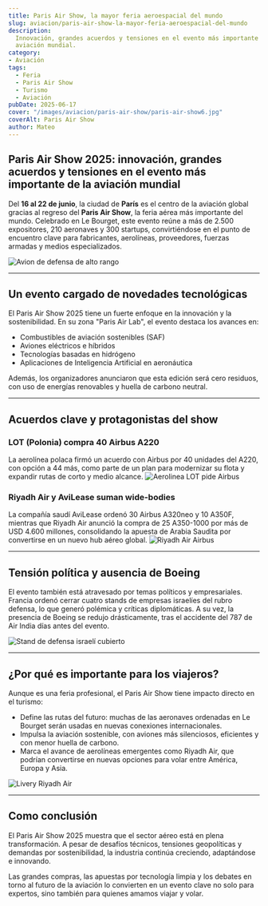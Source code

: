 ```yaml
---
title: Paris Air Show, la mayor feria aeroespacial del mundo
slug: aviacion/paris-air-show-la-mayor-feria-aeroespacial-del-mundo
description: 
  Innovación, grandes acuerdos y tensiones en el evento más importante de la
  aviación mundial.
category: 
- Aviación
tags:
  - Feria 
  - Paris Air Show
  - Turismo
  - Aviación
pubDate: 2025-06-17
cover: "/images/aviacion/paris-air-show/paris-air-show6.jpg"
coverAlt: Paris Air Show
author: Mateo
---
```


## Paris Air Show 2025: innovación, grandes acuerdos y tensiones en el evento más importante de la aviación mundial

Del **16 al 22 de junio**, la ciudad de **París** es el centro de la aviación global gracias al regreso del **Paris Air Show**, la feria aérea más importante del mundo. Celebrado en Le Bourget, este evento reúne a más de 2.500 expositores, 210 aeronaves y 300 startups, convirtiéndose en el punto de encuentro clave para fabricantes, aerolíneas, proveedores, fuerzas armadas y medios especializados.

<img src="/images/aviacion/paris-air-show/paris-air-show1.jpg" alt="Avion de defensa de alto rango">

***

## Un evento cargado de novedades tecnológicas

El Paris Air Show 2025 tiene un fuerte enfoque en la innovación y la sostenibilidad. En su zona "Paris Air Lab", el evento destaca los avances en:

* Combustibles de aviación sostenibles (SAF) 
* Aviones eléctricos e híbridos 
* Tecnologías basadas en hidrógeno 
* Aplicaciones de Inteligencia Artificial en aeronáutica 

Además, los organizadores anunciaron que esta edición será cero residuos, con uso de energías renovables y huella de carbono neutral.
<img src="/images/aviacion/paris-air-show/paris-air-show4.jpg" alt="">

***

## Acuerdos clave y protagonistas del show

### LOT (Polonia) compra 40 Airbus A220

La aerolínea polaca firmó un acuerdo con Airbus por 40 unidades del A220, con opción a 44 más, como parte de un plan para modernizar su flota y expandir rutas de corto y medio alcance.
<img src="/images/aviacion/paris-air-show/lot-airbus.jpg" alt="Aerolinea LOT pide Airbus">

### Riyadh Air y AviLease suman wide-bodies

La compañía saudí AviLease ordenó 30 Airbus A320neo y 10 A350F, mientras que Riyadh Air anunció la compra de 25 A350-1000 por más de USD 4.600 millones, consolidando la apuesta de Arabia Saudita por convertirse en un nuevo hub aéreo global.
<img src="/images/aviacion/paris-air-show/paris-air-show5.jpg" alt="Riyadh Air Airbus">

***

## Tensión política y ausencia de Boeing

El evento también está atravesado por temas políticos y empresariales. Francia ordenó cerrar cuatro stands de empresas israelíes del rubro defensa, lo que generó polémica y críticas diplomáticas. A su vez, la presencia de Boeing se redujo drásticamente, tras el accidente del 787 de Air India días antes del evento.


<img src="/images/aviacion/paris-air-show/paris-air-show-israel.jpg" alt="Stand de defensa israelí cubierto">

***

## ¿Por qué es importante para los viajeros?

Aunque es una feria profesional, el Paris Air Show tiene impacto directo en el turismo:

* Define las rutas del futuro: muchas de las aeronaves ordenadas en Le Bourget serán usadas en nuevas conexiones internacionales. 
* Impulsa la aviación sostenible, con aviones más silenciosos, eficientes y con menor huella de carbono. 
* Marca el avance de aerolíneas emergentes como Riyadh Air, que podrían convertirse en nuevas opciones para volar entre América, Europa y Asia. 

<img src="/images/aviacion/paris-air-show/paris-air-show7.jpg" alt="Livery Riyadh Air">

***

## Como conclusión

El Paris Air Show 2025 muestra que el sector aéreo está en plena transformación. A pesar de desafíos técnicos, tensiones geopolíticas y demandas por sostenibilidad, la industria continúa creciendo, adaptándose e innovando.

Las grandes compras, las apuestas por tecnología limpia y los debates en torno al futuro de la aviación lo convierten en un evento clave no solo para expertos, sino también para quienes amamos viajar y volar.
